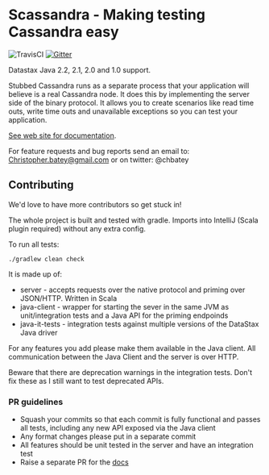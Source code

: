 # Scassandra - Making testing Cassandra easy

![TravisCI](https://travis-ci.org/scassandra/scassandra-server.svg?branch=master) 
[![Gitter](https://badges.gitter.im/Join%20Chat.svg)](https://gitter.im/scassandra/scassandra-server?utm_source=badge&utm_medium=badge&utm_campaign=pr-badge&utm_content=badge)

Datastax Java 2.2, 2.1, 2.0 and 1.0 support. 

Stubbed Cassandra runs as a separate process that your application will believe is a real Cassandra node. 
It does this by implementing the server side of the binary protocol. 
It allows you to create scenarios like read time outs, write time outs and unavailable exceptions so you can test your application.

[See web site for documentation](http://www.scassandra.org/).

For feature requests and bug reports send an email to: Christopher.batey@gmail.com or on twitter: @chbatey

## Contributing

We'd love to have more contributors so get stuck in!

The whole project is built and tested with gradle. Imports into IntelliJ (Scala plugin required) without any extra config.
 
To run all tests:

```
./gradlew clean check
```

It is made up of:

* server - accepts requests over the native protocol and priming over JSON/HTTP. Written in Scala
* java-client - wrapper for starting the sever in the same JVM as unit/integration tests and a Java API for the priming endpoinds
* java-it-tests - integration tests against multiple versions of the DataStax Java driver

For any features you add please make them available in the Java client. All communication between the Java Client and the server is over HTTP.

Beware that there are deprecation warnings in the integration tests. Don't fix these as I still want to test
deprecated APIs.

### PR guidelines

* Squash your commits so that each commit is fully functional and passes all tests, including any new API exposed via the Java client
* Any format changes please put in a separate commit
* All features should be unit tested in the server and have an integration test
* Raise a separate PR for the [docs](https://github.com/scassandra/scassandra-docs) 
